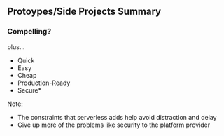 ## Protoypes/Side Projects Summary

### Compelling?

plus...

- Quick
- Easy
- Cheap
- Production-Ready
- Secure*

Note:
 - The constraints that serverless adds help avoid distraction and delay
 - Give up more of the problems like security to the platform provider

